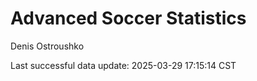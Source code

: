 # Advanced Soccer Statistics
Denis Ostroushko

<!-- gfm -->

Last successful data update: 2025-03-29 17:15:14 CST
